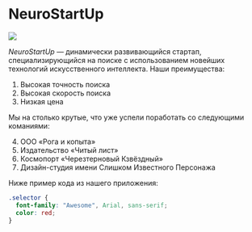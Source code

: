 # NeuroStartUp
![](https://netology-code.github.io/git-homeworks/introduction/assets/logo.png)

*NeuroStartUp* — динамически развивающийся стартап, специализирующийся на поиске с использованием новейших технологий искусственного интеллекта.
Наши преимущества:  
1. Высокая точность поиска
2.  Высокая скорость поиска
3. Низкая цена

Мы на столько крутые, что уже успели поработать со следующими команиями:

4. ООО «Рога и копыта»
5. Издательство «Читый лист»
6. Космопорт «Черезтерновый Кзвёздный»
7. Дизайн-студия имени Слишком Известного Персонажа

Ниже пример кода из нашего приложения:

```css
.selector {
  font-family: "Awesome", Arial, sans-serif;
  color: red;
}
```
